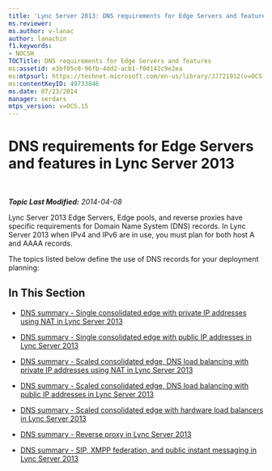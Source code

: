 ```yaml
---
title: 'Lync Server 2013: DNS requirements for Edge Servers and features'
ms.reviewer: 
ms.author: v-lanac
author: lanachin
f1.keywords:
- NOCSH
TOCTitle: DNS requirements for Edge Servers and features
ms:assetid: e3bf05c8-96fb-4dd2-acb1-f0d141c9e2ea
ms:mtpsurl: https://technet.microsoft.com/en-us/library/JJ721912(v=OCS.15)
ms:contentKeyID: 49733846
ms.date: 07/23/2014
manager: serdars
mtps_version: v=OCS.15
---
```


# DNS requirements for Edge Servers and features in Lync Server 2013

<div data-xmlns="http://www.w3.org/1999/xhtml">

<div class="topic" data-xmlns="http://www.w3.org/1999/xhtml" data-msxsl="urn:schemas-microsoft-com:xslt" data-cs="https://msdn.microsoft.com/">

<div data-asp="https://msdn2.microsoft.com/asp">



</div>

<div id="mainSection">

<div id="mainBody">

<span> </span>

_**Topic Last Modified:** 2014-04-08_

Lync Server 2013 Edge Servers, Edge pools, and reverse proxies have specific requirements for Domain Name System (DNS) records. In Lync Server 2013 when IPv4 and IPv6 are in use, you must plan for both host A and AAAA records.

The topics listed below define the use of DNS records for your deployment planning:

<div>

## In This Section

  - [DNS summary - Single consolidated edge with private IP addresses using NAT in Lync Server 2013](lync-server-2013-dns-summary-single-consolidated-edge-with-private-ip-addresses-using-nat.md)

  - [DNS summary - Single consolidated edge with public IP addresses in Lync Server 2013](lync-server-2013-dns-summary-single-consolidated-edge-with-public-ip-addresses.md)

  - [DNS summary - Scaled consolidated edge, DNS load balancing with private IP addresses using NAT in Lync Server 2013](lync-server-2013-dns-summary-scaled-consolidated-edge-dns-load-balancing-with-private-ip-addresses-using-nat.md)

  - [DNS summary - Scaled consolidated edge, DNS load balancing with public IP addresses in Lync Server 2013](lync-server-2013-dns-summary-scaled-consolidated-edge-dns-load-balancing-with-public-ip-addresses.md)

  - [DNS summary - Scaled consolidated edge with hardware load balancers in Lync Server 2013](lync-server-2013-dns-summary-scaled-consolidated-edge-with-hardware-load-balancers.md)

  - [DNS summary - Reverse proxy in Lync Server 2013](lync-server-2013-dns-summary-reverse-proxy.md)

  - [DNS summary - SIP, XMPP federation, and public instant messaging in Lync Server 2013](lync-server-2013-dns-summary-sip-xmpp-federation-and-public-instant-messaging.md)

</div>

</div>

<span> </span>

</div>

</div>

</div>

